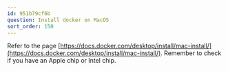 ```yaml
---
id: 951b79cf6b
question: Install docker on MacOS
sort_order: 150
---
```


Refer to the page [https://docs.docker.com/desktop/install/mac-install/](https://docs.docker.com/desktop/install/mac-install/). Remember to check if you have an Apple chip or Intel chip.